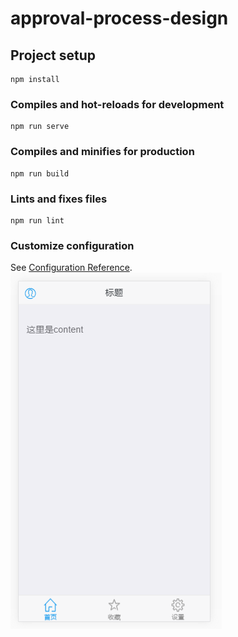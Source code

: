 # approval-process-design

## Project setup
```
npm install
```

### Compiles and hot-reloads for development
```
npm run serve
```

### Compiles and minifies for production
```
npm run build
```

### Lints and fixes files
```
npm run lint
```

### Customize configuration
See [Configuration Reference](https://cli.vuejs.org/config/).
![Image text](https://raw.githubusercontent.com/hongmaju/light7Local/master/img/productShow/20170518152848.png)
